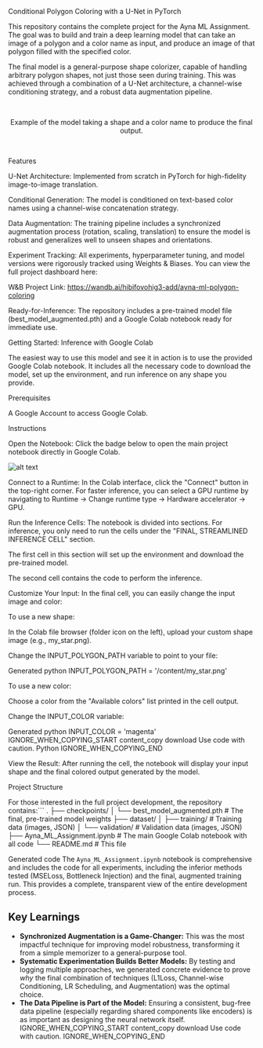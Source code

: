 Conditional Polygon Coloring with a U-Net in PyTorch

This repository contains the complete project for the Ayna ML Assignment. The goal was to build and train a deep learning model that can take an image of a polygon and a color name as input, and produce an image of that polygon filled with the specified color.

The final model is a general-purpose shape colorizer, capable of handling arbitrary polygon shapes, not just those seen during training. This was achieved through a combination of a U-Net architecture, a channel-wise conditioning strategy, and a robust data augmentation pipeline.

<br>


<p align="center">Example of the model taking a shape and a color name to produce the final output.</p>

<br>

Features

U-Net Architecture: Implemented from scratch in PyTorch for high-fidelity image-to-image translation.

Conditional Generation: The model is conditioned on text-based color names using a channel-wise concatenation strategy.

Data Augmentation: The training pipeline includes a synchronized augmentation process (rotation, scaling, translation) to ensure the model is robust and generalizes well to unseen shapes and orientations.

Experiment Tracking: All experiments, hyperparameter tuning, and model versions were rigorously tracked using Weights & Biases. You can view the full project dashboard here:

W&B Project Link: https://wandb.ai/hibifovohig3-add/ayna-ml-polygon-coloring

Ready-for-Inference: The repository includes a pre-trained model file (best_model_augmented.pth) and a Google Colab notebook ready for immediate use.

Getting Started: Inference with Google Colab

The easiest way to use this model and see it in action is to use the provided Google Colab notebook. It includes all the necessary code to download the model, set up the environment, and run inference on any shape you provide.

Prerequisites

A Google Account to access Google Colab.

Instructions

Open the Notebook: Click the badge below to open the main project notebook directly in Google Colab.

![alt text](https://colab.research.google.com/assets/colab-badge.svg)

Connect to a Runtime: In the Colab interface, click the "Connect" button in the top-right corner. For faster inference, you can select a GPU runtime by navigating to Runtime -> Change runtime type -> Hardware accelerator -> GPU.

Run the Inference Cells: The notebook is divided into sections. For inference, you only need to run the cells under the "FINAL, STREAMLINED INFERENCE CELL" section.

The first cell in this section will set up the environment and download the pre-trained model.

The second cell contains the code to perform the inference.

Customize Your Input: In the final cell, you can easily change the input image and color:

To use a new shape:

In the Colab file browser (folder icon on the left), upload your custom shape image (e.g., my_star.png).

Change the INPUT_POLYGON_PATH variable to point to your file:

Generated python
INPUT_POLYGON_PATH = '/content/my_star.png'


To use a new color:

Choose a color from the "Available colors" list printed in the cell output.

Change the INPUT_COLOR variable:

Generated python
INPUT_COLOR = 'magenta'
IGNORE_WHEN_COPYING_START
content_copy
download
Use code with caution.
Python
IGNORE_WHEN_COPYING_END

View the Result: After running the cell, the notebook will display your input shape and the final colored output generated by the model.

Project Structure

For those interested in the full project development, the repository contains:```
.
├── checkpoints/
│ └── best_model_augmented.pth # The final, pre-trained model weights
├── dataset/
│ ├── training/ # Training data (images, JSON)
│ └── validation/ # Validation data (images, JSON)
├── Ayna_ML_Assignment.ipynb # The main Google Colab notebook with all code
└── README.md # This file

Generated code
The `Ayna_ML_Assignment.ipynb` notebook is comprehensive and includes the code for all experiments, including the inferior methods tested (MSELoss, Bottleneck Injection) and the final, augmented training run. This provides a complete, transparent view of the entire development process.

## **Key Learnings**

*   **Synchronized Augmentation is a Game-Changer:** This was the most impactful technique for improving model robustness, transforming it from a simple memorizer to a general-purpose tool.
*   **Systematic Experimentation Builds Better Models:** By testing and logging multiple approaches, we generated concrete evidence to prove *why* the final combination of techniques (L1Loss, Channel-wise Conditioning, LR Scheduling, and Augmentation) was the optimal choice.
*   **The Data Pipeline is Part of the Model:** Ensuring a consistent, bug-free data pipeline (especially regarding shared components like encoders) is as important as designing the neural network itself.
IGNORE_WHEN_COPYING_START
content_copy
download
Use code with caution.
IGNORE_WHEN_COPYING_END
